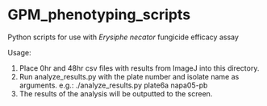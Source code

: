 # GPM_phenotyping_scripts
Python scripts for use with *Erysiphe necator* fungicide efficacy assay

Usage:
1) Place 0hr and 48hr csv files with results from ImageJ into this directory.
2) Run analyze_results.py with the plate number and isolate name as arguments.
	e.g.: ./analyze_results.py plate6a napa05-pb
3) The results of the analysis will be outputted to the screen.
